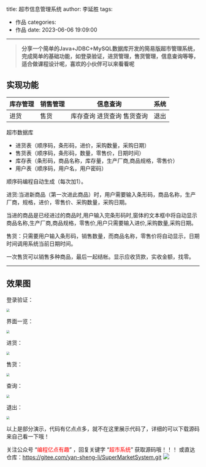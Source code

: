 title: 超市信息管理系统
author: 李延胜
tags:
  - 作品
categories:
  - 作品
date: 2023-06-06 19:09:00
---
> **分享一个简单的Java+JDBC+MySQL数据库开发的简易版超市管理系统，完成简单的基础功能，如登录验证，进货管理，售货管理，信息查询等等，适合做课程设计呢，喜欢的小伙伴可以来看看呢**

## 实现功能

| 库存管理 | 销售管理 | 信息查询                     | 系统 |
| -------- | -------- | ---------------------------- | ---- |
| 进货     | 售货     | 库存查询  进货查询  售货查询 | 退出 |

超市数据库

- 进货表（顺序码，条形码，进价，采购数量，采购日期）
- 售货表（顺序码，条形码，数量，零售价，日期时间）
- 库存表（条形码，商品名称，库存量，生产厂商,商品规格，零售价）
- 用户表（顺序码，用户名，用户密码）

 顺序码编程自动生成（每次加1）。

进货:当进新商品（第一次进此商品）时，用户需要输入条形码，商品名称，生产厂商，规格，进价，零售价、采购数量，采购日期。

当进的商品是已经进过的商品时,用户输入完条形码时,窗体的文本框中将自动显示商品名称,生产厂商,商品规格，零售价,用户只需要输入进价,采购数量,采购日期。

售货：只需要用户输入条形码，销售数量，而商品名称，零售价将自动显示，日期时间调用系统当前日期时间。

一次售货可以销售多种商品，最后一起结帐。显示应收货款，实收金额，找零。

------

## 效果图

登录验证：

<img src="https://picture-1302879452.cos.ap-guangzhou.myqcloud.com/img/login.gif" style="zoom:50%;" />

界面一览：

<img src="https://picture-1302879452.cos.ap-guangzhou.myqcloud.com/img/exit.gif" style="zoom:50%;" />

进货：

<img src="https://picture-1302879452.cos.ap-guangzhou.myqcloud.com/img/in.gif" style="zoom:50%;" />

售货：

<img src="https://picture-1302879452.cos.ap-guangzhou.myqcloud.com/img/sell.gif" style="zoom:50%;" />

查询：

<img src="https://picture-1302879452.cos.ap-guangzhou.myqcloud.com/img/find.gif" style="zoom:50%;" />

退出：

<img src="https://picture-1302879452.cos.ap-guangzhou.myqcloud.com/img/exit.gif" style="zoom:50%;" />

以上是部分演示，代码有亿点点多，就不在这里展示代码了，详细的可以下载源码来自己看一下哦！




关注公众号 “<font color='red'>编程亿点有趣</font>” ，回复关键字 “<font color='red'>超市系统</font>” 获取源码哦！！！
或直达仓库：https://gitee.com/yan-sheng-li/SuperMarketSystem.git
    ![](http://liyansheng.top/typora/pvTQ1bYb9j2rLQe0WQEfmAqnbxLhUfje.gif)